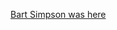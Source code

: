 ---
layout: post
wordpress_id: 662
wordpress_url: http://noesbueno.com/archives/662
date: '2010-06-08 16:00:43 -0500'
date_gmt: '2010-06-08 21:00:43 -0500'
body: |
  <p><a href="http://www.epicponyz.com/2010/06/bart-simpson-was-here.html">Bart Simpson was here</a></p>
---
